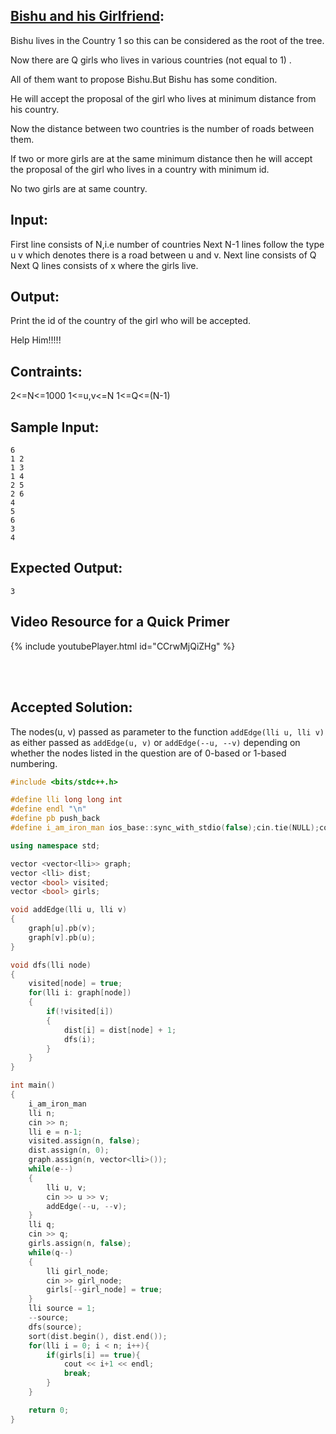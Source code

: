 ## [Bishu and his Girlfriend](https://www.hackerearth.com/practice/algorithms/graphs/depth-first-search/practice-problems/algorithm/bishu-and-his-girlfriend/):

Bishu lives in the Country 1 so this can be considered as the root of the tree.

Now there are Q girls who lives in various countries (not equal to 1) .

All of them want to propose Bishu.But Bishu has some condition.

He will accept the proposal of the girl who lives at minimum distance from his country.

Now the distance between two countries is the number of roads between them.

If two or more girls are at the same minimum distance then he will accept the proposal of the girl who lives in a country with minimum id.

No two girls are at same country.

## Input: 
First line consists of N,i.e number of countries Next N-1 lines follow the type u v which denotes there is a road between u and v. Next line consists of Q Next Q lines consists of x where the girls live.

## Output: 
Print the id of the country of the girl who will be accepted.

Help Him!!!!!

## Contraints: 
2<=N<=1000 1<=u,v<=N 1<=Q<=(N-1)



## Sample Input:

```
6
1 2
1 3
1 4
2 5
2 6
4
5
6
3
4
```

## Expected Output:

```
3
```


## Video Resource for a Quick Primer


 
{% include youtubePlayer.html id="CCrwMjQiZHg" %}


<br><br>

## Accepted Solution:

The nodes(u, v) passed as parameter to the function `addEdge(lli u, lli v)` as either passed as `addEdge(u, v)` or `addEdge(--u, --v)` depending on whether the nodes listed in the question are of 0-based or 1-based numbering.

```cpp
#include <bits/stdc++.h>

#define lli long long int
#define endl "\n"
#define pb push_back
#define i_am_iron_man ios_base::sync_with_stdio(false);cin.tie(NULL);cout.tie(NULL);

using namespace std;

vector <vector<lli>> graph;
vector <lli> dist;
vector <bool> visited;
vector <bool> girls;

void addEdge(lli u, lli v)
{
	graph[u].pb(v);
	graph[v].pb(u);
}

void dfs(lli node)
{
	visited[node] = true;
	for(lli i: graph[node])
	{
		if(!visited[i])
		{
			dist[i] = dist[node] + 1;
			dfs(i);
		}
	}
}

int main()
{
	i_am_iron_man
	lli n;
	cin >> n;
	lli e = n-1;
	visited.assign(n, false);
	dist.assign(n, 0);
	graph.assign(n, vector<lli>());
	while(e--)
	{
		lli u, v;
		cin >> u >> v;
		addEdge(--u, --v);
	}
	lli q;
	cin >> q;
	girls.assign(n, false);
	while(q--)
	{
		lli girl_node;
		cin >> girl_node;
		girls[--girl_node] = true;
	}
	lli source = 1;
	--source;
	dfs(source);
	sort(dist.begin(), dist.end());
	for(lli i = 0; i < n; i++){
		if(girls[i] == true){
            cout << i+1 << endl;
            break;
		}
	}

	return 0;
}
```
